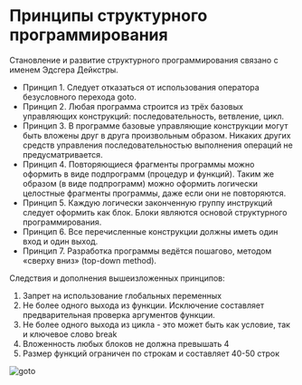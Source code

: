 # Принципы структурного программирования

Становление и развитие структурного программирования связано с именем Эдсгера Дейкстры.
* Принцип 1. Следует отказаться от использования оператора безусловного перехода goto.
* Принцип 2. Любая программа строится из трёх базовых управляющих конструкций: последовательность, ветвление, цикл.
* Принцип 3. В программе базовые управляющие конструкции могут быть вложены друг в друга произвольным образом. Никаких других средств управления последовательностью выполнения операций не предусматривается.
* Принцип 4. Повторяющиеся фрагменты программы можно оформить в виде подпрограмм (процедур и функций). Таким же образом (в виде подпрограмм) можно оформить логически целостные фрагменты программы, даже если они не повторяются.
* Принцип 5. Каждую логически законченную группу инструкций следует оформить как блок. Блоки являются основой структурного программирования.
* Принцип 6. Все перечисленные конструкции должны иметь один вход и один выход.
* Принцип 7. Разработка программы ведётся пошагово, методом «сверху вниз» (top-down method).

Следствия и дополнения вышеизложенных принципов:

1. Запрет на использование глобальных переменных
2. Не более одного выхода из функции. Исключение составляет предварительная проверка аргументов функции.
3. Не более одного выхода из цикла - это может быть как условие, так и ключевое слово break
4. Вложенность любых блоков не должна превышать 4
5. Размер функций ограничен по строкам и составляет 40-50 строк

![goto](../info/misc/eng/images/GOTO.png)
